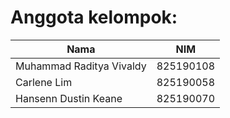 # Anggota kelompok:

| Nama                     | NIM           |
| ------------------------ | ------------- |
| Muhammad Raditya Vivaldy | 825190108     |
| Carlene Lim 			   | 825190058     |
| Hansenn Dustin Keane 	   | 825190070     |